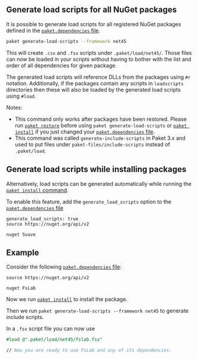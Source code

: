 ## Generate load scripts for all NuGet packages

It is possible to generate load scripts for all registered NuGet packages
defined in the [`paket.dependencies` file](dependencies-file.html).

```sh
paket generate-load-scripts --framework net45
```

This will create `.csx` and `.fsx` scripts under `.paket/load/net45/`. Those
files can now be loaded in your scripts without having to bother with the list
and order of all dependencies for given package.

The generated load scripts will reference DLLs from the packages using `#r` notation.
Additionally, if the packages contain any scripts in `loadscripts` directories then these will
also be loaded by the generated load scripts using `#load`.

Notes:

* This command only works after packages have been restored. Please run
  [`paket restore`](paket-restore.html) before using `paket generate-load-scripts` or
  [`paket install`](paket-install.html) if you just changed your
  [`paket.dependencies` file](dependencies-file.html).
* This command was called `generate-include-scripts` in Paket 3.x and used to
  put files under `paket-files/include-scripts` instead of `.paket/load`.

## Generate load scripts while installing packages

Alternatively, load scripts can be generated automatically while running the
[`paket install` command](paket-install.html).

To enable this feature, add the `generate_load_scripts` option to the
[`paket.dependencies` file](dependencies-file.html)

```paket
generate_load_scripts: true
source https://nuget.org/api/v2

nuget Suave
```

## Example

Consider the following [`paket.dependencies` file](dependencies-file.html):

```paket
source https://nuget.org/api/v2

nuget FsLab
```

Now we run [`paket install`](paket-install.html) to install the package.

Then we run `paket generate-load-scripts --framework net45` to generate include
scripts.

In a `.fsx` script file you can now use

```fsharp
#load @".paket/load/net45/fslab.fsx"

// Now you are ready to use FsLab and any of its dependencies.
```

